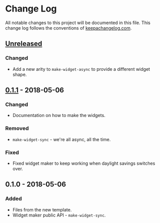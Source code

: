 # Change Log
All notable changes to this project will be documented in this file. This change log follows the conventions of [keepachangelog.com](http://keepachangelog.com/).

## [Unreleased]
### Changed
- Add a new arity to `make-widget-async` to provide a different widget shape.

## [0.1.1] - 2018-05-06
### Changed
- Documentation on how to make the widgets.

### Removed
- `make-widget-sync` - we're all async, all the time.

### Fixed
- Fixed widget maker to keep working when daylight savings switches over.

## 0.1.0 - 2018-05-06
### Added
- Files from the new template.
- Widget maker public API - `make-widget-sync`.

[Unreleased]: https://github.com/your-name/discworld-tracker/compare/0.1.1...HEAD
[0.1.1]: https://github.com/your-name/discworld-tracker/compare/0.1.0...0.1.1
